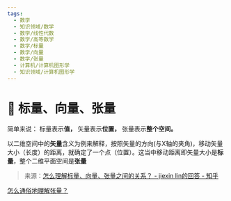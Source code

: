 ```yaml
---
tags:
  - 数学
  - 知识领域/数学
  - 数学/线性代数
  - 数学/高等数学
  - 数学/标量
  - 数学/向量
  - 数学/张量
  - 计算机/计算机图形学
  - 知识领域/计算机图形学
---
```

# 🔢 标量、向量、张量

简单来说： 标量表示**值，** 矢量表示**位置，** 张量表示**整个空间。**

以二维空间中的**矢量**含义为例来解释，按照矢量的方向(与X轴的夹角)，移动矢量大小（长度）的距离，就确定了一个点（位置）。这当中移动距离即矢量大小是**标量**，整个二维平面空间是**张量**

> 来源：[怎么理解标量、向量、张量之间的关系？ - jiexin lin的回答 - 知乎](https://www.zhihu.com/question/22232943/answer/192185833)

[怎么通俗地理解张量？](https://www.zhihu.com/question/23720923/answer/32739132)
